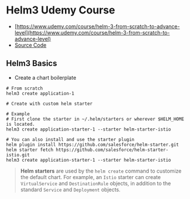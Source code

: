 # Helm3 Udemy Course

- [https://www.udemy.com/course/helm-3-from-scratch-to-advance-level](https://www.udemy.com/course/helm-3-from-scratch-to-advance-level)
- [Source Code](https://github.com/himanshusharma-git/helm)

## Helm3 Basics

- Create a chart boilerplate

```Shell
# From scratch
helm3 create application-1

# Create with custom helm starter

# Example
# First clone the starter in ~/.helm/starters or wherever $HELM_HOME is located.
helm3 create application-starter-1 --starter helm-starter-istio

# You can also install and use the starter plugin
helm plugin install https://github.com/salesforce/helm-starter.git
helm starter fetch https://github.com/salesforce/helm-starter-istio.git
helm3 create application-starter-1 --starter helm-starter-istio
```

> __Helm starters__ are used by the `helm create` command to customize the default chart. For example, an `Istio` starter can create `VirtualService` and `DestinationRule` objects, in addition to the standard `Service` and `Deployment` objects.

